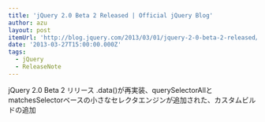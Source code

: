 ```yaml
---
title: 'jQuery 2.0 Beta 2 Released | Official jQuery Blog'
author: azu
layout: post
itemUrl: 'http://blog.jquery.com/2013/03/01/jquery-2-0-beta-2-released/'
date: '2013-03-27T15:00:00.000Z'
tags:
  - jQuery
  - ReleaseNote
---
```

jQuery 2.0 Beta 2 リリース
.data()が再実装、querySelectorAllと matchesSelectorベースの小さなセレクタエンジンが追加された、カスタムビルドの追加
